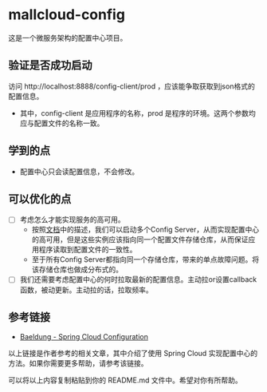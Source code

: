 # mallcloud-config

这是一个微服务架构的配置中心项目。

## 验证是否成功启动

访问 http://localhost:8888/config-client/prod ，应该能争取获取到json格式的配置信息。

- 其中，config-client 是应用程序的名称，prod 是程序的环境。这两个参数均应与配置文件的名称一致。

## 学到的点

- 配置中心只会读配置信息，不会修改。

## 可以优化的点

-[ ] 考虑怎么才能实现服务的高可用。
  - 按照[文档](https://docs.spring.io/spring-cloud-config/docs/current/reference/html/)中的描述，我们可以启动多个Config Server，从而实现配置中心的高可用，但是这些实例应该指向同一个配置文件存储仓库，从而保证应用程序读取到配置文件的一致性。
  - 至于所有Config Server都指向同一个存储仓库，带来的单点故障问题。将该存储仓库也做成分布式的。
-[ ] 我们还需要考虑配置中心的何时拉取最新的配置信息。主动拉or设置callback函数，被动更新。主动拉的话，拉取频率。

## 参考链接

- [Baeldung - Spring Cloud Configuration](https://www.baeldung.com/spring-cloud-configuration)

以上链接是作者参考的相关文章，其中介绍了使用 Spring Cloud 实现配置中心的方法。如果你需要更多帮助，请参考该链接。


可以将以上内容复制粘贴到你的 README.md 文件中。希望对你有所帮助。